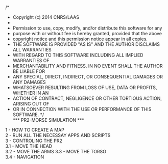 /*
 * Copyright (c) 2014 CNRS/LAAS
 *
 * Permission to use, copy, modify, and/or distribute this software for any
 * purpose with or without fee is hereby granted, provided that the above
 * copyright notice and this permission notice appear in all copies.
 * THE SOFTWARE IS PROVIDED "AS IS" AND THE AUTHOR DISCLAIMS ALL WARRANTIES
 * WITH REGARD TO THIS SOFTWARE INCLUDING ALL IMPLIED WARRANTIES OF
 * MERCHANTABILITY AND FITNESS. IN NO EVENT SHALL THE AUTHOR BE LIABLE FOR
 * ANY SPECIAL, DIRECT, INDIRECT, OR CONSEQUENTIAL DAMAGES OR ANY DAMAGES
 * WHATSOEVER RESULTING FROM LOSS OF USE, DATA OR PROFITS, WHETHER IN AN
 * ACTION OF CONTRACT, NEGLIGENCE OR OTHER TORTIOUS ACTION, ARISING OUT OF
 * OR IN CONNECTION WITH THE USE OR PERFORMANCE OF THIS SOFTWARE.
 */    
            *** PR2-MORSE SIMULATION ***  
  
1 - HOW TO CREATE A MAP  
2 - RUN ALL THE NECESSAY APPS AND SCRIPTS  
3 - CONTROLING THE PR2  
3.1 - MOVE THE HEAD  
3.2 - MOVE THE ARMS 
3.3 - MOVE THE TORSO  
3.4 - NAVIGATION  

